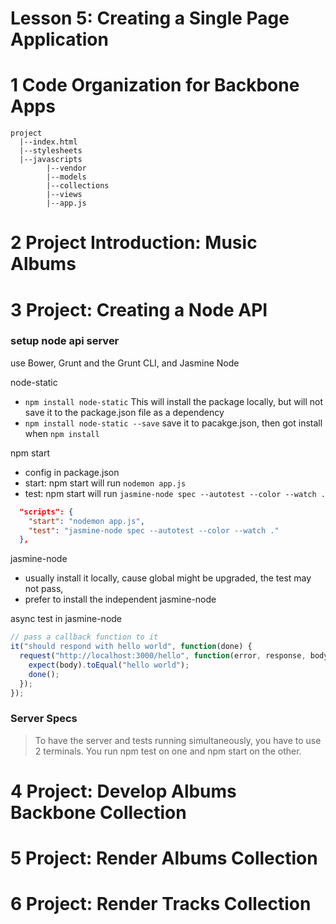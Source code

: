 Lesson 5: Creating a Single Page Application
==========================================

# 1	Code Organization for Backbone Apps

```
project
  |--index.html
  |--stylesheets
  |--javascripts
        |--vendor
        |--models
        |--collections
        |--views
        |--app.js
```


# 2	Project Introduction: Music Albums
# 3	Project: Creating a Node API

### setup node api server
use Bower, Grunt and the Grunt CLI, and Jasmine Node

node-static
- `npm install node-static` This will install the package locally, but will not save it to the package.json file as a dependency
- `npm install node-static --save` save it to pacakge.json, then got install when `npm install`

npm start
- config in package.json
- start: npm start will run `nodemon app.js`
- test: npm start will run `jasmine-node spec --autotest --color --watch .`

```json
  "scripts": {
    "start": "nodemon app.js",
    "test": "jasmine-node spec --autotest --color --watch ."
  },
```


jasmine-node
- usually install it locally, cause global might be upgraded, the test may not pass, 
- prefer to install the independent jasmine-node

async test in jasmine-node

```js
// pass a callback function to it
it("should respond with hello world", function(done) {
  request("http://localhost:3000/hello", function(error, response, body){
    expect(body).toEqual("hello world");
    done();
  });
});
```



### Server Specs

> To have the server and tests running simultaneously, you have to use 2 terminals. You run npm test on one and npm start on the other.





# 4	Project: Develop Albums Backbone Collection


# 5	Project: Render Albums Collection


# 6	Project: Render Tracks Collection

